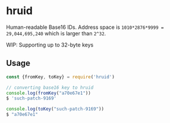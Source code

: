 # hruid

Human-readable Base16 IDs. Address space is `1010*2876*9999 = 29,044,695,240` which is larger than `2^32`.

WIP: Supporting up to 32-byte keys

## Usage
```js
const {fromKey, toKey} = require('hruid')

// converting base16 key to hruid
console.log(fromKey("a70e67e1"))
$ 'such-patch-9169'

console.log(toKey("such-patch-9169"))
$ "a70e67e1"
```
